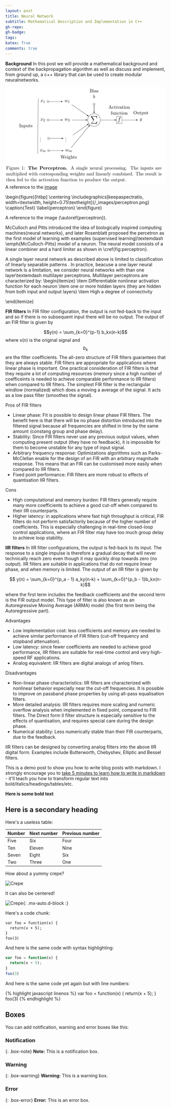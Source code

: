 ```yaml
---
layout: post
title: Neural Network
subtitle: Mathematical Description and Implementation in C++ 
gh-repo: 
gh-badge: 
tags: 
katex: True
comments: true
---
```


**Background**
In this post we will provide a mathematical background and context of the backpropagation algorithm as well as discuss and implement, from ground up, a c++ library that can be used to create modular neuralnetworks.

[image]:/_images/perceptron.png
![The perceptron][image]
A reference to the [image](#image)

\begin{figure}[htbp]
\centering
\includegraphics[keepaspectratio, width=\textwidth,  height=0.75\textheight]{/_images/perceptron.png}
\caption{Test}
\label{perceptron}
\end{figure}

A reference to the image (\autoref{perceptron}).

McCulloch and Pitts introduced the idea of biologically inspired computing machines(neural networks), and later Rosenblatt proposed the percetron as the first model of learning with examples (supervised learning)\textemdash \emph{McCulloch-Pitts} model of a neuron. 
The neural model consists of a linear combiner and a hard limiter as shown in \cref{fig:perceptron}.

A single layer neural network as described above is limited to classification of linearly separable patterns . In practice, beacuse a one layer neural network is a limitation, we consider neural networks with than one layer\textemdash multilayer perceptrons.
Multilayer perceptrons are characterized by:
\begin{itemize}
\item Differentiable nonlinear activation function for each neuron
\item one or more hidden layers (they are hidden from both input and output layers)
\item High a degree of connectivity
  
\end{itemize}


**FIR filters**
In FIR filter configuration, the output is not fed-back to the input and so if there is no subsequent input there will be no output. The output of an FIR filter is given by
 
 $$y(n) = \sum_{k=0}^{p-1} b_kx(n-k)$$
 where x(n) is the original signal and $$b_k$$ are the filter coefficients. The all-zero structure of FIR filters guarantees that they are always stable. FIR filters are appropriate for applications where linear phase is important.  One practical consideration of FIR filters is that they require a lot of computing resources (memory since a high number of coefficeints is needed to achieve comparable performance to IIR filters) when compared to IIR filters. The simplest FIR filter is the rectangular windlow (normalized) which does a moving a average of the signal. It acts as a low pass filter (smoothes the signal).  

Pros of FIR filters

*    Linear phase: Fit is possible to design linear phase FIR filters. The benefit here is that there will be no phase distortion introduced into the filtered signal because all frequencies are shifted in time by the same amount (constang group and phase delay).    
*    Stability: Since FIR filters never use any previous output values, when computing present output (they have no feedback), it is impossible for them to become unstable for any type of input signal. 
*    Arbitrary frequency response: Optimizations algorithms such as Parks-McClellan enable for the design of an FIR with an arbitrary magnitude response. This means that an FIR can be customised more easily when compared to IIR filters.
*    Fixed point performance: FIR filters are more robust to effects of quantisation IIR filters.

Cons

*    High computational and memory burden: FIR filters generally require many more coefficients to achieve a good cut-off when compared to their IIR counterparts. 
*    Higher latency: in applications where fast high throughput is critical, FIR filters do not perform satisfactorily because of the higher number of coefficients. This is especially challenging in real-time closed-loop control applications, where an FIR filter may have too much group delay to achieve loop stability.

**IIR filters**
In IIR filter configurations, the output is fed-back to its input. The response to a single impulse is therefore a gradual decay that will never technically reach zero even though it may quickly drop towards zero (no output). IIR filters are suitable in applications that do not require linear phase, and when memory is limited. 
The output of an IIR filter is given by 

$$ y(n) = \sum_{k=0}^{p_a - 1} a_ky(n-k) + \sum_{k=0}^{p_b - 1}b_kx(n-k)$$

where the first term includes the feedback coefficients and the second term is the FIR output model. This type of filter is also known as an Autoregressive Moving Average (ARMA) model (the first term being the Autoregressive part). 


Advantages

*    Low implementation cost: less coefficients and memory are needed to achieve similar performance of FIR filters (cut-off frequency and stopband attenuation).
*    Low latency: since fewer coefficients are needed to achieve good performance, IIR filters are suitable for real-time control and very high-speed RF applications.
*    Analog equivalent: IIR filters are digital analogs of anlog filters.

Disadvantages

*    Non-linear phase characteristics: IIR filters are characterized with nonlinear behavior especially near the cut-off frequencies. It is possible to improve on passband phase properties by using all-pass equalisation filters.
*    More detailed analysis: IIR filters requires more scaling and numeric overflow analysis when implemented in fixed point, compared to FIR filters. The Direct form II filter structure is especially sensitive to the effects of quantisation, and requires special care during the design phase.
*    Numerical stability: Less numerically stable than their FIR counterparts, due to the feedback.


IIR filters can be designed by converting analog filters into the above IIR digital form. Examples include Butterworth, Chebyshev, Elliptic and Bessel filters.



This is a demo post to show you how to write blog posts with markdown.  I strongly encourage you to [take 5 minutes to learn how to write in markdown](https://markdowntutorial.com/) - it'll teach you how to transform regular text into bold/italics/headings/tables/etc.

**Here is some bold text**

## Here is a secondary heading

Here's a useless table:

| Number | Next number | Previous number |
| :------ |:--- | :--- |
| Five | Six | Four |
| Ten | Eleven | Nine |
| Seven | Eight | Six |
| Two | Three | One |


How about a yummy crepe?

![Crepe](https://s3-media3.fl.yelpcdn.com/bphoto/cQ1Yoa75m2yUFFbY2xwuqw/348s.jpg)

It can also be centered!

![Crepe](https://s3-media3.fl.yelpcdn.com/bphoto/cQ1Yoa75m2yUFFbY2xwuqw/348s.jpg){: .mx-auto.d-block :}

Here's a code chunk:

~~~
var foo = function(x) {
  return(x + 5);
}
foo(3)
~~~

And here is the same code with syntax highlighting:

```javascript
var foo = function(x) {
  return(x + 5);
}
foo(3)
```

And here is the same code yet again but with line numbers:

{% highlight javascript linenos %}
var foo = function(x) {
  return(x + 5);
}
foo(3)
{% endhighlight %}

## Boxes
You can add notification, warning and error boxes like this:

### Notification

{: .box-note}
**Note:** This is a notification box.

### Warning

{: .box-warning}
**Warning:** This is a warning box.

### Error

{: .box-error}
**Error:** This is an error box.
